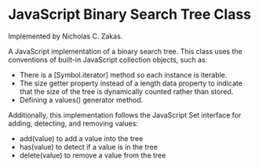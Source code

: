 # JavaScript Binary Search Tree Class
Implemented by Nicholas C. Zakas.

A JavaScript implementation of a binary search tree. This class uses the conventions of built-in JavaScript collection objects, such as:

* There is a [Symbol.iterator] method so each instance is iterable.
*  The size getter property instead of a length data property to indicate that the size of the tree is dynamically counted rather than stored.
*  Defining a values() generator method.

Additionally, this implementation follows the JavaScript Set interface for adding, detecting, and removing values:

* add(value) to add a value into the tree
* has(value) to detect if a value is in the tree
* delete(value) to remove a value from the tree
